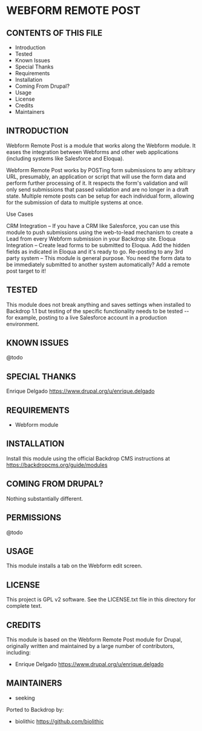 WEBFORM REMOTE POST
===================

CONTENTS OF THIS FILE
---------------------

 - Introduction
 - Tested
 - Known Issues
 - Special Thanks
 - Requirements
 - Installation
 - Coming From Drupal?
 - Usage
 - License
 - Credits
 - Maintainers

INTRODUCTION
------------

Webform Remote Post is a module that works along the Webform module. It eases the integration between Webforms and other web applications (including systems like Salesforce and Eloqua).

Webform Remote Post works by POSTing form submissions to any arbitrary URL, presumably, an application or script that will use the form data and perform further processing of it. It respects the form's validation and will only send submissions that passed validation and are no longer in a draft state. Multiple remote posts can be setup for each individual form, allowing for the submission of data to multiple systems at once.

Use Cases

CRM Integration – If you have a CRM like Salesforce, you can use this module to push submissions using the web-to-lead mechanism to create a Lead from every Webform submission in your Backdrop site.
Eloqua Integration – Create lead forms to be submitted to Eloqua. Add the hidden fields as indicated in Eloqua and it's ready to go.
Re-posting to any 3rd party system – This module is general purpose. You need the form data to be immediately submitted to another system automatically? Add a remote post target to it!

TESTED
-----

This module does not break anything and saves settings when installed to Backdrop 1.1 but testing of the specific functionality needs to be tested -- for example, posting to a live Salesforce account in a production environment.

KNOWN ISSUES
---------------------

@todo

SPECIAL THANKS
--------------

Enrique Delgado <https://www.drupal.org/u/enrique.delgado>

REQUIREMENTS
------------

- Webform module

INSTALLATION
------------

Install this module using the official Backdrop CMS instructions at https://backdropcms.org/guide/modules


COMING FROM DRUPAL?
-------------------

Nothing substantially different.

PERMISSIONS
------------

@todo


USAGE
-----

This module installs a tab on the Webform edit screen.


LICENSE
-------

This project is GPL v2 software. See the LICENSE.txt file in this directory for complete text.

CREDITS
-----------

This module is based on the Webform Remote Post module for Drupal, originally written and maintained by a large number of contributors, including:

- Enrique Delgado <https://www.drupal.org/u/enrique.delgado>

MAINTAINERS
-----------

- seeking

Ported to Backdrop by:

- biolithic <https://github.com/biolithic>

